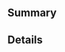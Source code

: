 <!--
  Thank you for your contribution to this project!

  Please provide the following information about your changes,
  in order for us to approve and merge your proposal as quickly as possible.
-->

## Summary

<!--
  Please give a concise description of your proposal.
-->

## Details

<!--
  A list of changes and any additional information that could be relevant for this pull request.

Example:
- Function foobar() now takes an optional third parameter
- The version of dependency dep-js was changed to 1.3.7
-->
